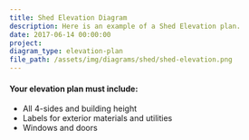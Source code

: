 ```yaml
---
title: Shed Elevation Diagram
description: Here is an example of a Shed Elevation plan.
date: 2017-06-14 00:00:00
project:
diagram_type: elevation-plan
file_path: /assets/img/diagrams/shed/shed-elevation.png
---
```



#### Your elevation plan must include:

* All 4-sides and building height
* Labels for exterior materials and utilities
* Windows and doors